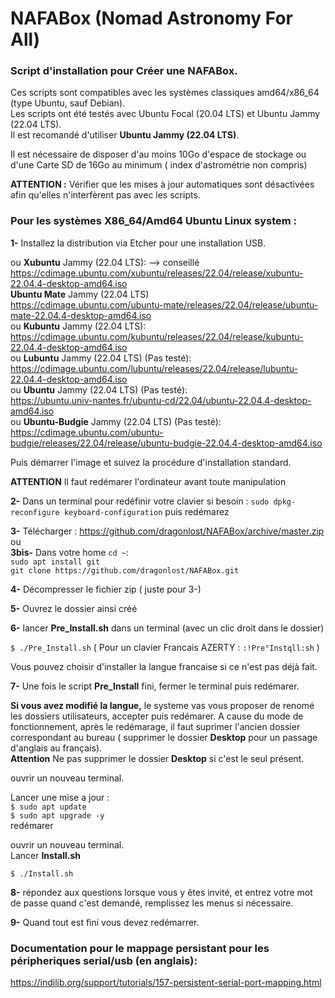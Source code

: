 # NAFABox (Nomad Astronomy For All)

### Script d'installation pour Créer une NAFABox.

Ces scripts sont compatibles avec les systèmes classiques amd64/x86_64 (type Ubuntu, sauf Debian).   
Les scripts ont été testés avec Ubuntu Focal (20.04 LTS) et Ubuntu Jammy (22.04 LTS).  
Il est recomandé d'utiliser **Ubuntu Jammy (22.04 LTS)**.

Il est nécessaire de disposer d'au moins 10Go d'espace de stockage ou d'une Carte SD de 16Go au minimum ( index d'astrométrie non compris)  

**ATTENTION :** Vérifier que les mises à jour automatiques sont désactivées afin qu'elles n'interfèrent pas avec les scripts.


### Pour les systèmes X86_64/Amd64 Ubuntu Linux system :

__1-__ Installez la distribution via Etcher pour une installation USB.
  
ou **Xubuntu** Jammy (22.04 LTS): --> conseillé   
https://cdimage.ubuntu.com/xubuntu/releases/22.04/release/xubuntu-22.04.4-desktop-amd64.iso   
**Ubuntu Mate** Jammy (22.04 LTS)    
https://cdimage.ubuntu.com/ubuntu-mate/releases/22.04/release/ubuntu-mate-22.04.4-desktop-amd64.iso    
ou **Kubuntu** Jammy (22.04 LTS):   
https://cdimage.ubuntu.com/kubuntu/releases/22.04/release/kubuntu-22.04.4-desktop-amd64.iso    
ou **Lubuntu** Jammy (22.04 LTS) (Pas testé):   
https://cdimage.ubuntu.com/lubuntu/releases/22.04/release/lubuntu-22.04.4-desktop-amd64.iso   
ou **Ubuntu** Jammy (22.04 LTS) (Pas testé):    
https://ubuntu.univ-nantes.fr/ubuntu-cd/22.04/ubuntu-22.04.4-desktop-amd64.iso   
ou **Ubuntu-Budgie** Jammy (22.04 LTS) (Pas testé):    
https://cdimage.ubuntu.com/ubuntu-budgie/releases/22.04/release/ubuntu-budgie-22.04.4-desktop-amd64.iso    


Puis démarrer l'image et suivez la procédure d'installation standard.


**ATTENTION** Il faut redémarer l'ordinateur avant toute manipulation     

__2-__ Dans un terminal pour redéfinir votre clavier si besoin : `sudo dpkg-reconfigure keyboard-configuration` puis redémarez   

__3-__ Télécharger :  https://github.com/dragonlost/NAFABox/archive/master.zip  
ou  
__3bis-__ Dans votre home `cd ~`:   
`sudo apt install git`   
`git clone https://github.com/dragonlost/NAFABox.git`

__4-__ Décompresser le fichier zip ( juste pour 3-)

__5-__ Ouvrez le dossier ainsi créé

__6-__ lancer **Pre_Install.sh** dans un terminal (avec un clic droit dans le dossier)

`$ ./Pre_Install.sh` 
( Pour un clavier Francais AZERTY : `:!Pre°Instqll:sh` ) 

Vous pouvez choisir d'installer la langue francaise si ce n'est pas déjà fait.

__7-__ Une fois le script __Pre_Install__ fini, fermer le terminal puis redémarer.

__Si vous avez modifié la langue,__ le systeme vas vous proposer de renomé les dossiers utilisateurs, accepter puis redémarer. A cause du mode de fonctionnement, après le redémarage, il faut suprimer l'ancien dossier correspondant au bureau ( supprimer le dossier __Desktop__ pour un passage d'anglais au français).    
__Attention__ Ne pas supprimer le dossier __Desktop__ si c'est le seul présent.

ouvrir un nouveau terminal.

Lancer une mise a jour :    
`$ sudo apt update`      
`$ sudo apt upgrade -y`    
redémarer

ouvrir un nouveau terminal.    
Lancer __Install.sh__

`$ ./Install.sh` 

__8-__ répondez aux questions lorsque vous y êtes invité, et entrez votre mot de passe quand c'est demandé, remplissez les menus si nécessaire.

__9-__ Quand tout est fini vous devez redémarrer.


### Documentation pour le mappage persistant pour les péripheriques serial/usb (en anglais):   
https://indilib.org/support/tutorials/157-persistent-serial-port-mapping.html
